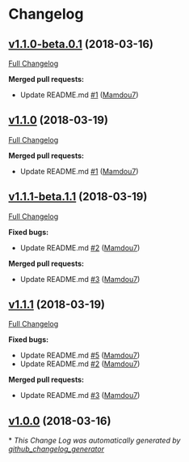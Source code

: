 # Changelog 

## [v1.1.0-beta.0.1](https://github.com/Mamdou7/TastyTestingTest/tree/v1.1.0-beta.0.1) (2018-03-16)
[Full Changelog](https://github.com/Mamdou7/TastyTestingTest/compare/v1.0.0...v1.1.0-beta.0.1)

**Merged pull requests:**

- Update README.md [\#1](https://github.com/Mamdou7/TastyTestingTest/pull/1) ([Mamdou7](https://github.com/Mamdou7))

## [v1.1.0](https://github.com/Mamdou7/TastyTestingTest/tree/v1.1.0) (2018-03-19)
[Full Changelog](https://github.com/Mamdou7/TastyTestingTest/compare/v1.1.1-beta.1.1...v1.1.0)

**Merged pull requests:**

- Update README.md [\#1](https://github.com/Mamdou7/TastyTestingTest/pull/1) ([Mamdou7](https://github.com/Mamdou7))

## [v1.1.1-beta.1.1](https://github.com/Mamdou7/TastyTestingTest/tree/v1.1.1-beta.1.1) (2018-03-19)
[Full Changelog](https://github.com/Mamdou7/TastyTestingTest/compare/v1.1.0-beta.0.1...v1.1.1-beta.1.1)

**Fixed bugs:**

- Update README.md [\#2](https://github.com/Mamdou7/TastyTestingTest/pull/2) ([Mamdou7](https://github.com/Mamdou7))

**Merged pull requests:**

- Update README.md [\#3](https://github.com/Mamdou7/TastyTestingTest/pull/3) ([Mamdou7](https://github.com/Mamdou7))

## [v1.1.1](https://github.com/Mamdou7/TastyTestingTest/tree/v1.1.1) (2018-03-19)
[Full Changelog](https://github.com/Mamdou7/TastyTestingTest/compare/v1.1.0...v1.1.1)

**Fixed bugs:**

- Update README.md [\#5](https://github.com/Mamdou7/TastyTestingTest/pull/5) ([Mamdou7](https://github.com/Mamdou7))
- Update README.md [\#2](https://github.com/Mamdou7/TastyTestingTest/pull/2) ([Mamdou7](https://github.com/Mamdou7))

**Merged pull requests:**

- Update README.md [\#3](https://github.com/Mamdou7/TastyTestingTest/pull/3) ([Mamdou7](https://github.com/Mamdou7))

## [v1.0.0](https://github.com/Mamdou7/TastyTestingTest/tree/v1.0.0) (2018-03-16)


\* *This Change Log was automatically generated by [github_changelog_generator](https://github.com/skywinder/Github-Changelog-Generator)*